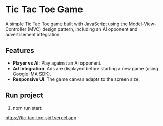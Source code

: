 # Tic Tac Toe Game

A simple Tic Tac Toe game built with JavaScript using the Model-View-Controller (MVC) design pattern, including an AI opponent and advertisement integration.

## Features

- **Player vs AI**: Play against an AI opponent.
- **Ad Integration**: Ads are displayed before starting a new game (using Google IMA SDK).
- **Responsive UI**: The game canvas adapts to the screen size.

## Run project

1. npm run start


https://tic-tac-toe-sjdf.vercel.app

